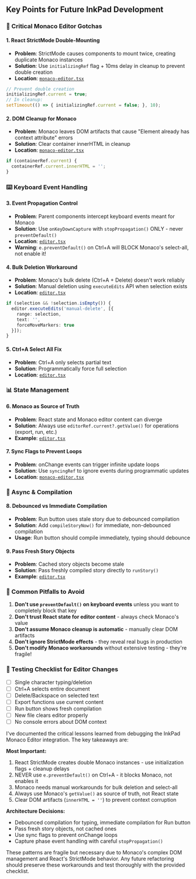 ## Key Points for Future InkPad Development

### 🎯 Critical Monaco Editor Gotchas

#### 1. **React StrictMode Double-Mounting**
- **Problem**: StrictMode causes components to mount twice, creating duplicate Monaco instances
- **Solution**: Use `initializingRef` flag + 10ms delay in cleanup to prevent double creation
- **Location**: [`monaco-editor.tsx`](client/src/components/editor/monaco-editor.tsx:29)
```typescript
// Prevent double creation
initializingRef.current = true;
// In cleanup:
setTimeout(() => { initializingRef.current = false; }, 10);
```

#### 2. **DOM Cleanup for Monaco**
- **Problem**: Monaco leaves DOM artifacts that cause "Element already has context attribute" errors
- **Solution**: Clear container innerHTML in cleanup
- **Location**: [`monaco-editor.tsx`](client/src/components/editor/monaco-editor.tsx:112)
```typescript
if (containerRef.current) {
  containerRef.current.innerHTML = '';
}
```

### ⌨️ Keyboard Event Handling

#### 3. **Event Propagation Control**
- **Problem**: Parent components intercept keyboard events meant for Monaco
- **Solution**: Use `onKeyDownCapture` with `stopPropagation()` ONLY - never `preventDefault()`
- **Location**: [`editor.tsx`](client/src/pages/editor.tsx:147)
- **Warning**: `e.preventDefault()` on Ctrl+A will BLOCK Monaco's select-all, not enable it!

#### 4. **Bulk Deletion Workaround**
- **Problem**: Monaco's bulk delete (Ctrl+A + Delete) doesn't work reliably
- **Solution**: Manual deletion using `executeEdits` API when selection exists
- **Location**: [`editor.tsx`](client/src/pages/editor.tsx:189)
```typescript
if (selection && !selection.isEmpty()) {
  editor.executeEdits('manual-delete', [{
    range: selection,
    text: '',
    forceMoveMarkers: true
  }]);
}
```

#### 5. **Ctrl+A Select All Fix**
- **Problem**: Ctrl+A only selects partial text
- **Solution**: Programmatically force full selection
- **Location**: [`editor.tsx`](client/src/pages/editor.tsx:156)

### 📊 State Management

#### 6. **Monaco as Source of Truth**
- **Problem**: React state and Monaco editor content can diverge
- **Solution**: Always use `editorRef.current?.getValue()` for operations (export, run, etc.)
- **Example**: [`editor.tsx`](client/src/pages/editor.tsx:49)

#### 7. **Sync Flags to Prevent Loops**
- **Problem**: onChange events can trigger infinite update loops
- **Solution**: Use `syncingRef` to ignore events during programmatic updates
- **Location**: [`monaco-editor.tsx`](client/src/components/editor/monaco-editor.tsx:28)

### 🏃 Async & Compilation

#### 8. **Debounced vs Immediate Compilation**
- **Problem**: Run button uses stale story due to debounced compilation
- **Solution**: Add `compileStoryNow()` for immediate, non-debounced compilation
- **Usage**: Run button should compile immediately, typing should debounce

#### 9. **Pass Fresh Story Objects**
- **Problem**: Cached story objects become stale
- **Solution**: Pass freshly compiled story directly to `runStory()`
- **Example**: [`editor.tsx`](client/src/pages/editor.tsx:54)

### 🚨 Common Pitfalls to Avoid

1. **Don't use `preventDefault()` on keyboard events** unless you want to completely block that key
2. **Don't trust React state for editor content** - always check Monaco's value
3. **Don't assume Monaco cleanup is automatic** - manually clear DOM artifacts
4. **Don't ignore StrictMode effects** - they reveal real bugs in production
5. **Don't modify Monaco workarounds** without extensive testing - they're fragile!

### 📝 Testing Checklist for Editor Changes

- [ ] Single character typing/deletion
- [ ] Ctrl+A selects entire document
- [ ] Delete/Backspace on selected text
- [ ] Export functions use current content
- [ ] Run button shows fresh compilation
- [ ] New file clears editor properly
- [ ] No console errors about DOM context

I've documented the critical lessons learned from debugging the InkPad Monaco Editor integration. The key takeaways are:

**Most Important:**
1. React StrictMode creates double Monaco instances - use initialization flags + cleanup delays
2. NEVER use `e.preventDefault()` on Ctrl+A - it blocks Monaco, not enables it
3. Monaco needs manual workarounds for bulk deletion and select-all
4. Always use Monaco's `getValue()` as source of truth, not React state
5. Clear DOM artifacts (`innerHTML = ''`) to prevent context corruption

**Architecture Decisions:**
- Debounced compilation for typing, immediate compilation for Run button
- Pass fresh story objects, not cached ones
- Use sync flags to prevent onChange loops
- Capture phase event handling with careful `stopPropagation()`

These patterns are fragile but necessary due to Monaco's complex DOM management and React's StrictMode behavior. Any future refactoring should preserve these workarounds and test thoroughly with the provided checklist.